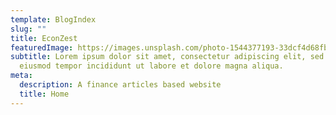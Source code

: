 ```yaml
---
template: BlogIndex
slug: ""
title: EconZest
featuredImage: https://images.unsplash.com/photo-1544377193-33dcf4d68fb5?ixid=MXwxMjA3fDB8MHxzZWFyY2h8OXx8ZmluYW5jZXxlbnwwfHwwfA%3D%3D&ixlib=rb-1.2.1&auto=format&fit=crop&w=900&q=60
subtitle: Lorem ipsum dolor sit amet, consectetur adipiscing elit, sed do
  eiusmod tempor incididunt ut labore et dolore magna aliqua.
meta:
  description: A finance articles based website
  title: Home
---
```

